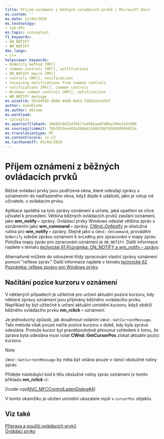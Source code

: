 ```yaml
---
title: Příjem oznámení z běžných ovládacích prvků | Microsoft Docs
ms.custom: ''
ms.date: 11/04/2016
ms.technology:
- cpp-mfc
ms.topic: conceptual
f1_keywords:
- ON_NOTIFY
- WM_NOTIFY
dev_langs:
- C++
helpviewer_keywords:
- OnNotify method [MFC]
- common controls [MFC], notifications
- ON_NOTIFY macro [MFC]
- controls [MFC], notifications
- receiving notifications from common controls
- notifications [MFC], common controls
- Windows common controls [MFC], notifications
- WM_NOTIFY message
ms.assetid: 50194592-d60d-44d0-8ab3-338a2a2c63e7
author: mikeblome
ms.author: mblome
ms.workload:
- cplusplus
ms.openlocfilehash: 30e89c8d25d78477ed98bae0fd06a704e32d3906
ms.sourcegitcommit: 76b7653ae443a2b8eb1186b789f8503609d6453e
ms.translationtype: MT
ms.contentlocale: cs-CZ
ms.lasthandoff: 05/04/2018
---
```

# <a name="receiving-notification-from-common-controls"></a>Příjem oznámení z běžných ovládacích prvků
Běžné ovládací prvky jsou podřízená okna, které odesílají zprávy s oznámením do nadřazeného okna, když dojde k události, jako je vstup od uživatele, v ovládacím prvku.  
  
 Aplikace spoléhá na tyto zprávy oznámení a určete, jaká opatření se chce uživatel k provedení. Většina běžných ovládacích prvků zasílání oznámení, jako **wm_notify –** zprávy. Ovládací prvky Windows odeslat většina zpráv s oznámením jako **wm_command –** zprávy. [CWnd::OnNotify](../mfc/reference/cwnd-class.md#onnotify) je obslužná rutina pro **wm_notify –** zprávy. Stejně jako u `CWnd::OnCommand`, provádění `OnNotify` odešle zprávu oznámení k `OnCmdMsg` pro zpracování v mapy zpráv. Položka mapy zpráv pro zpracování oznámení je `ON_NOTIFY`. Další informace najdete v tématu [technické 61 Poznámka: ON_NOTIFY a wm_notify – zprávy](../mfc/tn061-on-notify-and-wm-notify-messages.md).  
  
 Alternativně můžete do odvozené třídy zpracování vlastní zprávy oznámení pomocí "reflexe zpráv." Další informace najdete v tématu [technické 62 Poznámka: reflexe zprávy pro Windows prvky](../mfc/tn062-message-reflection-for-windows-controls.md).  
  
## <a name="retrieving-the-cursor-position-in-a-notification-message"></a>Načítání pozice kurzoru v oznámení  
 V některých případech je užitečné pro určení aktuální pozice kurzoru, kdy některé zprávy oznámení jsou přijímány běžného ovládacího prvku. Například by být užitečné k určení aktuální umístění kurzoru, když obdrží běžného ovládacího prvku **nm_rclick –** oznámení.  
  
 Je jednoduchý způsob, jak dosáhnout voláním `CWnd::GetCurrentMessage`. Tato metoda však pouze načte pozice kurzoru v době, kdy byla zpráva odeslána. Protože kurzor byl pravděpodobně přesunut vzhledem k tomu, že zpráva byla odeslána musí volat **CWnd::GetCursorPos** získat aktuální pozici kurzoru.  
  
> [!NOTE]
>  `CWnd::GetCurrentMessage` by měla být volána pouze v rámci obslužné rutiny zpráv.  
  
 Přidejte následující kód k tělu obslužné rutiny zpráv oznámení (v tomto příkladu **nm_rclick –**):  
  
 [!code-cpp[NVC_MFCControlLadenDialog#4](../mfc/codesnippet/cpp/receiving-notification-from-common-controls_1.cpp)]  
  
 V tomto okamžiku je uložen umístění ukazatele myši v `cursorPos` objektu.  
  
## <a name="see-also"></a>Viz také  
 [Příprava a použití ovládacích prvků](../mfc/making-and-using-controls.md)   
 [Ovládací prvky](../mfc/controls-mfc.md)

